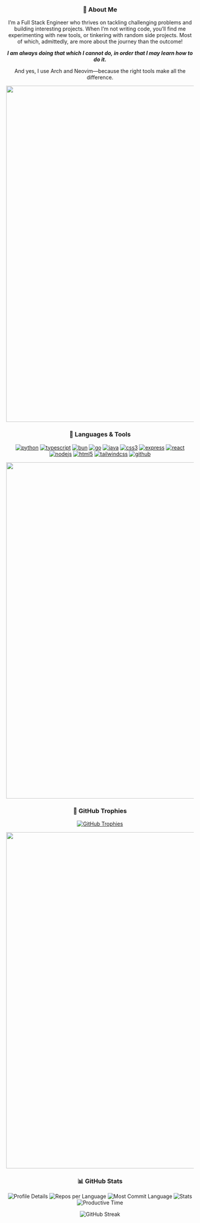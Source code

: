 <div align="center">
  
<h3> 💫 About Me</h3>  

I’m a Full Stack Engineer who thrives on tackling challenging problems and building interesting projects. When I’m not writing code, you’ll find me experimenting with new tools, or tinkering with random side projects. Most of which, admittedly, are more about the journey than the outcome!

<em><strong>I am always doing that which I cannot do, in order that I may learn how to do it.</strong></em>

And yes, I use Arch and Neovim—because the right tools make all the difference.




  <img src="https://user-images.githubusercontent.com/74038190/212284100-561aa473-3905-4a80-b561-0d28506553ee.gif" width="900"> 

  <h3>🚀 Languages & Tools</h3>
<p>
    <a href="https://www.python.org/" target="_blank"><img src="https://img.shields.io/badge/Python-3776AB?style=for-the-badge&logo=python&logoColor=white" alt="python"/></a>
    <a href="https://www.typescriptlang.org/" target="_blank"><img src="https://img.shields.io/badge/TypeScript-3178C6?style=for-the-badge&logo=typescript&logoColor=white" alt="typescript"/></a>
    <a href="https://bun.sh/" target="_blank"><img src="https://img.shields.io/badge/Bun-181717?style=for-the-badge&logo=bun&logoColor=white" alt="bun"/></a>
    <a href="https://go.dev/" target="_blank"><img src="https://img.shields.io/badge/Go-00ADD8?style=for-the-badge&logo=go&logoColor=white" alt="go"/></a>
    <a href="https://www.java.com/" target="_blank"><img src="https://img.shields.io/badge/Java-007396?style=for-the-badge&logo=java&logoColor=white" alt="java"/></a>
    <a href="https://www.w3schools.com/css/" target="_blank"><img src="https://img.shields.io/badge/CSS3-1572B6?style=for-the-badge&logo=css3&logoColor=white" alt="css3"/></a>
    <a href="https://expressjs.com" target="_blank"><img src="https://img.shields.io/badge/Express.js-404D59?style=for-the-badge&logo=express&logoColor=white" alt="express"/></a>
    <a href="https://reactjs.org/" target="_blank"><img src="https://img.shields.io/badge/React-61DAFB?style=for-the-badge&logo=react&logoColor=white" alt="react"/></a>
    <a href="https://nodejs.org" target="_blank"><img src="https://img.shields.io/badge/Node.js-339933?style=for-the-badge&logo=node.js&logoColor=white" alt="nodejs"/></a>
    <a href="https://www.w3schools.com/html/" target="_blank"><img src="https://img.shields.io/badge/HTML5-E34F26?style=for-the-badge&logo=html5&logoColor=white" alt="html5"/></a>
    <a href="https://tailwindcss.com/" target="_blank"><img src="https://img.shields.io/badge/TailwindCSS-38B2AC?style=for-the-badge&logo=tailwindcss&logoColor=white" alt="tailwindcss"/></a>
    <a href="https://github.com/" target="_blank"><img src="https://img.shields.io/badge/GitHub-181717?style=for-the-badge&logo=github&logoColor=white" alt="github"/></a>
</p>

  <!--Line-->
  <img src="https://user-images.githubusercontent.com/74038190/212284100-561aa473-3905-4a80-b561-0d28506553ee.gif" width="900"> 

  <h3>🌟 GitHub Trophies</h3>
  <p>
    <a href="#">
      <img src="https://github-profile-trophy.vercel.app/?username=Zeal5&theme=dracula&no-frame=true&row=1&column=7" alt="GitHub Trophies" />
    </a>
  </p>
  
  <!--Line-->
  <img src="https://user-images.githubusercontent.com/74038190/212284100-561aa473-3905-4a80-b561-0d28506553ee.gif" width="900"> 
  
  <h3>📊 GitHub Stats</h3>
  <p>
    <img src="http://github-profile-summary-cards.vercel.app/api/cards/profile-details?username=Zeal5&theme=react" alt="Profile Details" />
    <img src="http://github-profile-summary-cards.vercel.app/api/cards/repos-per-language?username=Zeal5&theme=react" alt="Repos per Language" />
    <img src="http://github-profile-summary-cards.vercel.app/api/cards/most-commit-language?username=Zeal5&theme=react" alt="Most Commit Language" />
    <img src="http://github-profile-summary-cards.vercel.app/api/cards/stats?username=Zeal5&theme=react" alt="Stats" />
    <img src="http://github-profile-summary-cards.vercel.app/api/cards/productive-time?username=Zeal5&theme=react&utcOffset=8" alt="Productive Time" />
  </p>

  <p>
    <img src="https://github-readme-streak-stats.herokuapp.com/?user=Zeal5&theme=radical" alt="GitHub Streak" />
  </p>
  </div>
